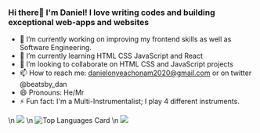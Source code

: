 ### Hi there👋 I'm Daniel! I love writing codes and building exceptional web-apps and websites

- 🔭 I’m currently working on improving my frontend skills as well as Software Engineering.
- 🌱 I’m currently learning HTML CSS JavaScript and React
- 👯 I’m looking to collaborate on HTML CSS and JavaScript projects
- 📫 How to reach me: danielonyeachonam2020@gmail.com or on twitter @beatsby_dan
- 😄 Pronouns: He/Mr
- ⚡ Fun fact: I'm a Multi-Instrumentalist; I play 4 different instruments.

\n <img src="https://github-readme-stats.vercel.app/api?username=beatsbydan&show_icons=true&theme=dark"/>
\n ![Top Languages Card](https://github-readme-stats.vercel.app/api/top-langs/?username=beatsbydan)
\n <img src="https://github-readme-streak-stats.herokuapp.com/?user=beatsbydan"/>
